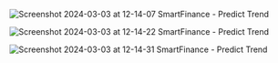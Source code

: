 ![Screenshot 2024-03-03 at 12-14-07 SmartFinance - Predict Trend](https://github.com/kirubadeveloper/dashboard_MERN_FE/assets/80045274/3c5c5242-905d-4fd6-9df8-a82b0d2fd9bd)


![Screenshot 2024-03-03 at 12-14-22 SmartFinance - Predict Trend](https://github.com/kirubadeveloper/dashboard_MERN_FE/assets/80045274/db568c3e-bd84-414d-855c-448a69081863)


![Screenshot 2024-03-03 at 12-14-31 SmartFinance - Predict Trend](https://github.com/kirubadeveloper/dashboard_MERN_FE/assets/80045274/4a390da4-3f73-491a-a93f-2235ff8a9e88)
